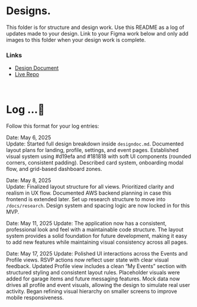 # Designs.

This folder is for structure and design work. Use this README as a log of updates made to your design. Link to your Figma work below and only add images to this folder when your design work is complete.

### Links

* [Design Document](https://github.com/BradleyMatera/car-match/blob/main/car-match-mvp/designdoc.md)  
* [Live Repo](https://github.com/BradleyMatera/car-match)

<br>

# Log ...🚀 

Follow this format for your log entries:  

Date: May 6, 2025  
Update: Started full design breakdown inside `designdoc.md`. Documented layout plans for landing, profile, settings, and event pages. Established visual system using #d19efa and #181818 with soft UI components (rounded corners, consistent padding). Described card system, onboarding modal flow, and grid-based dashboard zones.

Date: May 8, 2025  
Update: Finalized layout structure for all views. Prioritized clarity and realism in UX flow. Documented AWS backend planning in case this frontend is extended later. Set up research structure to move into `/docs/research`. Design system and spacing logic are now locked in for this MVP.

Date: May 11, 2025
Update: The application now has a consistent, professional look and feel with a maintainable code structure. The layout system provides a solid foundation for future development, making it easy to add new features while maintaining visual consistency across all pages.

Date: May 17, 2025
Update: Polished UI interactions across the Events and Profile views. RSVP actions now reflect user state with clear visual feedback. Updated Profile view includes a clean “My Events” section with structured styling and consistent layout rules. Placeholder visuals were added for garage items and future messaging features. Mock data now drives all profile and event visuals, allowing the design to simulate real user activity. Began refining visual hierarchy on smaller screens to improve mobile responsiveness.